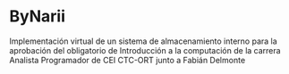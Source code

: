 ByNarii
=======

Implementación virtual de un sistema de almacenamiento interno para la aprobación del obligatorio de Introducción a la computación de la carrera Analista Programador de CEI CTC-ORT junto a Fabián Delmonte
